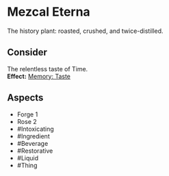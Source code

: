 # Mezcal Eterna
The history plant: roasted, crushed, and twice-distilled.
## Consider
The relentless taste of Time.<br>**Effect:** [Memory: Taste](https://uadaf.theevilroot.xyz/rowenarium/element/mem.Taste)
## Aspects
- Forge 1
- Rose 2
- #Intoxicating
- #Ingredient
- #Beverage
- #Restorative
- #Liquid
- #Thing